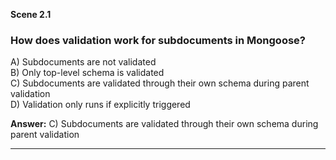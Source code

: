 **Scene 2.1**

### **How does validation work for subdocuments in Mongoose?**

A) Subdocuments are not validated  
B) Only top-level schema is validated  
C) Subdocuments are validated through their own schema during parent validation  
D) Validation only runs if explicitly triggered

**Answer:** C) Subdocuments are validated through their own schema during parent validation

---
